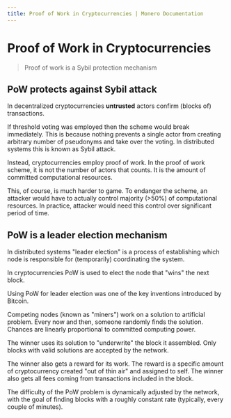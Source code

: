 ```yaml
---
title: Proof of Work in Cryptocurrencies | Monero Documentation
---
```

# Proof of Work in Cryptocurrencies

> Proof of work is a Sybil protection mechanism

## PoW protects against Sybil attack

In decentralized cryptocurrencies **untrusted** actors confirm (blocks of) transactions.

If threshold voting was employed then the scheme would break immediately.
This is because nothing prevents a single actor from creating arbitrary number of pseudonyms and take over the voting.
In distributed systems this is known as Sybil attack.

Instead, cryptocurrencies employ proof of work. In the proof of work scheme,
it is not the number of actors that counts. It is the amount of committed
computational resources.

This, of course, is much harder to game.
To endanger the scheme, an attacker would have to actually control majority (>50%) of computational resources.
In practice, attacker would need this control over significant period of time.  

## PoW is a leader election mechanism

In distributed systems "leader election" is a process of establishing which node is responsible for (temporarily) coordinating the system.

In cryptocurrencies PoW is used to elect the node that "wins" the next block.

Using PoW for leader election was one of the key inventions introduced by Bitcoin. 

Competing nodes (known as "miners") work on a solution to artificial problem.
Every now and then, someone randomly finds the solution.
Chances are linearly proportional to committed computing power.

The winner uses its solution to "underwrite" the block it assembled. Only blocks with valid solutions are accepted by the network.

The winner also gets a reward for its work. The reward is a specific amount of cryptocurrency created "out of thin air" and assigned to self. The winner also gets all fees coming from transactions included in the block.

The difficulty of the PoW problem is dynamically adjusted by the network, with the goal of finding blocks with a roughly constant rate (typically, every couple of minutes).
